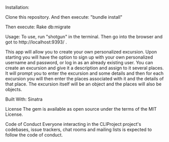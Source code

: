 Installation:

Clone this repository. And then execute: 
"bundle install"

Then execute: 
Rake db:migrate 

Usage: 
To use, run "shotgun" in the terminal. Then go into the browser and got to http://localhost:9393/ . 

This app will allow you to create your own personalized excursion. Upon starting you will have the option to sign up with your own personalized username and password, or log in as an already existing user. You can create an excursion and give it a description and assign to it several places. It will prompt you to enter the excursion and some details and then for each excursion you will then enter the places associated with it  and the details of that place.  The excursion itself will be an object and the places will also be objects. 

Built With: 
Sinatra 

License
The gem is available as open source under the terms of the MIT License.

Code of Conduct
Everyone interacting in the CLIProject project's codebases, issue trackers, chat rooms and mailing lists is expected to follow the code of conduct.
